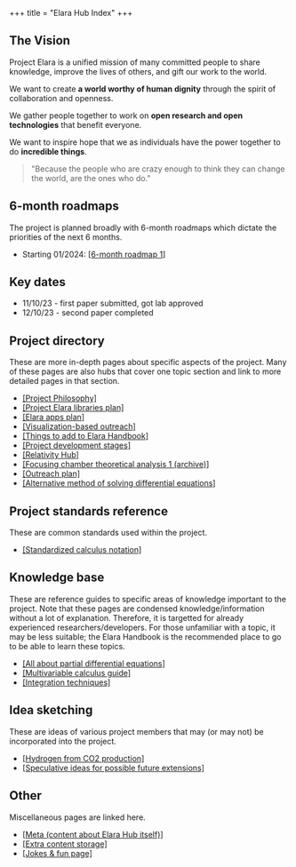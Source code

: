 +++
title = "Elara Hub Index"
+++

## The Vision

Project Elara is a unified mission of many committed people to share knowledge, improve the lives of others, and gift our work to the world.

We want to create **a world worthy of human dignity** through the spirit of collaboration and openness.

We gather people together to work on **open research and open technologies** that benefit everyone.

We want to inspire hope that we as individuals have the power together to do **incredible things**.

> "Because the people who are crazy enough to think they can change the world, are the ones who do."

## 6-month roadmaps

The project is planned broadly with 6-month roadmaps which dictate the priorities of the next 6 months.

- Starting 01/2024: [[6-month roadmap 1]](@/6-month-roadmap-1.md)

## Key dates

- 11/10/23 - first paper submitted, got lab approved
- 12/10/23 - second paper completed


## Project directory

These are more in-depth pages about specific aspects of the project. Many of these pages are also hubs that cover one topic section and link to more detailed pages in that section.

- [[Project Philosophy]](@/project-philosophy.md)
- [[Project Elara libraries plan]](@/library-plans.md)
- [[Elara apps plan]](@/app-plans.md)
- [[Visualization-based outreach]](@/visualization-outreach.md)
- [[Things to add to Elara Handbook]](@/handbook-addthings.md)
- [[Project development stages]](@/stages.md)
- [[Relativity Hub]](@/relativity-hub.md)
- [[Focusing chamber theoretical analysis 1 (archive)]](@/focusing-chamber-1/index.md)
- [[Outreach plan]](@/outreach-plan.md)
- [[Alternative method of solving differential equations]](@/alt-de-solver.md)

## Project standards reference

These are common standards used within the project.

- [[Standardized calculus notation]](@/standard-notation.md)

## Knowledge base

These are reference guides to specific areas of knowledge important to the project. Note that these pages are condensed knowledge/information without a lot of explanation. Therefore, it is targetted for already experienced researchers/developers. For those unfamiliar with a topic, it may be less suitable; the Elara Handbook is the recommended place to go to be able to learn these topics.

- [[All about partial differential equations]](@/all-about-pdes.md)
- [[Multivariable calculus guide]](@/multivar.md)
- [[Integration techniques]](@/integration-techniques.md)

## Idea sketching

These are ideas of various project members that may (or may not) be incorporated into the project.

- [[Hydrogen from CO2 production]](@/h2-co2.md)
- [[Speculative ideas for possible future extensions]](@/future-extensions.md)

## Other

Miscellaneous pages are linked here.

- [[Meta (content about Elara Hub itself)]](@/meta.md)
- [[Extra content storage]](@/extra.md)
- [[Jokes & fun page]](@/funny.md)
